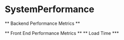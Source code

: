 # SystemPerformance

** Backend Performance Metrics **

** Front End Performance Metrics **
   ** Load Time ***
